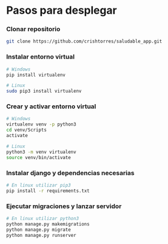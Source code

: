 # Pasos para desplegar

### Clonar repositorio
```bash
git clone https://github.com/crishtorres/saludable_app.git
```

### Instalar entorno virtual
```bash
# Windows
pip install virtualenv

# Linux
sudo pip3 install virtualenv

```

### Crear y activar entorno virtual
```bash
# Windows
virtualenv venv -p python3
cd venv/Scripts
activate

# Linux
python3 -m venv virtualenv
source venv/bin/activate
```

### Instalar django y dependencias necesarias
```bash
# En linux utilizar pip3
pip install -r requirements.txt
```

### Ejecutar migraciones y lanzar servidor
```bash
# En linux utilizar python3
python manage.py makemigrations
python manage.py migrate
python manage.py runserver
```